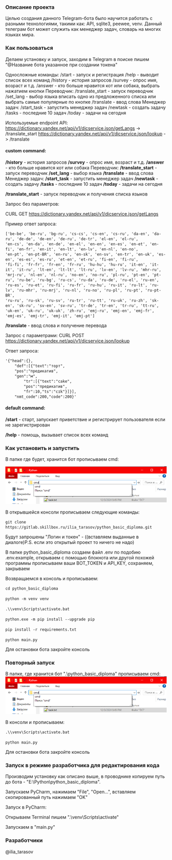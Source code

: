 ### Описание проекта
Целью создания данного Telegram-бота было научится работать с разными технологиями, такими как: API, sqlite3, peewee, venv.
Данный телеграм бот может служить как менеджер задач, словарь на многих языках мира.

### Как пользоваться
Делаем установку и запуск, заходим в Telegram в поиске пишем "@Название бота указанное при создании токена"

Односложные команды:
/start - запуск и регистрация 
/help - выводит список всех команд
/history - история запросов
/survey - опрос имя, возраст и т.д.
/answer - кто больше нравится кот или собака, выбрать нажатием кнопки
Переводчик:
/translate_start - запуск переводчик 
/set_lang - выбор языка вписать одно из предложенного списка или выбрать самые популярные по кнопке
/translate - ввод слова
Менеджер задач:
/start_task - запустить менеджер задач
/newtask - создать задачу
/tasks - последние 10 задач
/today - задачи на сегодня

Используемые endpoint API:
https://dictionary.yandex.net/api/v1/dicservice.json/getLangs -> /translate_start
https://dictionary.yandex.net/api/v1/dicservice.json/lookup -> /translate

#### custom command:


**/history** - история запросов
**/survey** - опрос имя, возраст и т.д.
**/answer** - кто больше нравится кот или собака
Переводчик:
**/translate_start** - запуск переводчик
**/set_lang** - выбор языка
**/translate** - ввод слова
Менеджер задач:
**/start_task** - запустить менеджер задач
**/newtask** - создать задачу
**/tasks** - последние 10 задач
**/today** - задачи на сегодня

**/translate_start** - запуск переводчик и получения списка языков

Запрос без параметров:

CURL GET https://dictionary.yandex.net/api/v1/dicservice.json/getLangs

Пример ответ запроса:

```console
['be-be', 'be-ru', 'bg-ru', 'cs-cs', 'cs-en', 'cs-ru', 'da-en', 'da-ru', 'de-de', 'de-en', 'de-ru', 'de-tr', 'el-en', 'el-ru', 
'en-cs', 'en-da', 'en-de', 'en-el', 'en-en', 'en-es', 'en-et', 'en-fi', 'en-fr', 'en-it', 'en-lt', 'en-lv', 'en-nl', 'en-no', 
'en-pt', 'en-pt-BR', 'en-ru', 'en-sk', 'en-sv', 'en-tr', 'en-uk', 'es-en', 'es-es', 'es-ru', 'et-en', 'et-ru', 'fi-en', 'fi-ru', 
'fi-fi', 'fr-fr', 'fr-en', 'fr-ru', 'hu-hu', 'hu-ru', 'it-en', 'it-it', 'it-ru', 'lt-en', 'lt-lt', 'lt-ru', 'lv-en', 'lv-ru', 'mhr-ru', 
'mrj-ru', 'nl-en', 'nl-ru', 'no-en', 'no-ru', 'pl-ru', 'pt-en', 'pt-ru', 'ru-be', 'ru-bg', 'ru-cs', 'ru-da', 'ru-de', 'ru-el', 'ru-en', 
'ru-es', 'ru-et', 'ru-fi', 'ru-fr', 'ru-hu', 'ru-it', 'ru-lt', 'ru-lv', 'ru-mhr', 'ru-mrj', 'ru-nl', 'ru-no', 'ru-pl', 'ru-pt', 'ru-pt-BR', 
'ru-ru', 'ru-sk', 'ru-sv', 'ru-tr', 'ru-tt', 'ru-uk', 'ru-zh', 'sk-en', 'sk-ru', 'sv-en', 'sv-ru', 'tr-de', 'tr-en', 'tr-ru', 'tt-ru', 
'uk-en', 'uk-ru', 'uk-uk', 'zh-ru', 'emj-ru', 'emj-en', 'emj-fr', 'emj-es', 'emj-tr', 'emj-it', 'emj-pt']

```

**/translate** - ввод слова и получение перевода

Запрос с параметрами:
CURL POST https://dictionary.yandex.net/api/v1/dicservice.json/lookup 



Ответ запроса:

```
'{"head":{},
    "def":[{"text":"торт",
    "pos":"предикатив",
    "gen":"м",
        "tr":[{"text":"cake",
        "pos":"предикатив",
        "fr":10,"ts":"сɪk"}]}],
    "nmt_code":200,"code":200}'
```


#### default command:

**/start** - старт, запускает приветствие и регистрирует пользователя если не зарегистрирован

**/help** - помощь, вызывает список всех команд

### Как установить и запустить
В папке где будет, хранится бот прописываем cmd:

![img.png](img.png)

В открывшейся консоли прописываем следующие команды:

```
git clone https://gitlab.skillbox.ru/ilia_tarasov/python_basic_diploma.git

```

Будут запрошены "Логин и токен" - ((вставляем выданные в диалоге)P.S. если это открытый проект то ничего не надо)

В папке python_basic_diploma создаем файл .env по подобию .env.example, 
открываем с помощью блокнота или другой похожей программы прописываем ваши BOT_TOKEN и API_KEY,
сохраняем, закрываем

Возвращаемся в консоль и прописываем:
```
cd python_basic_diploma

python -m venv venv

.\\venv\Scripts\activate.bat

python.exe -m pip install --upgrade pip

pip install -r requirements.txt

python main.py
```
Для остановки бота закройте консоль
### Повторный запуск
В папке, где хранится бот ".\\python_basic_diploma" прописываем cmd:
![img.png](img.png)

В консоли и прописываем:
```
.\\venv\Scripts\activate.bat

python main.py
```
Для остановки бота закройте консоль

### Запуск в режиме разработчика для редактирования кода
Производим установку как описано выше, в проводнике копируем путь до бота - "E:\Python\python_basic_diploma".

Запускаем PyCharm, нажимаем "File", "Open...", вставляем скопированный путь нажимаем "OK"

Запуск в PyCharm:

Открываем Terminal пишем ".\\venv\Scripts\activate"

Запускаем в "main.py"

### Разработчики
@ilia_tarasov